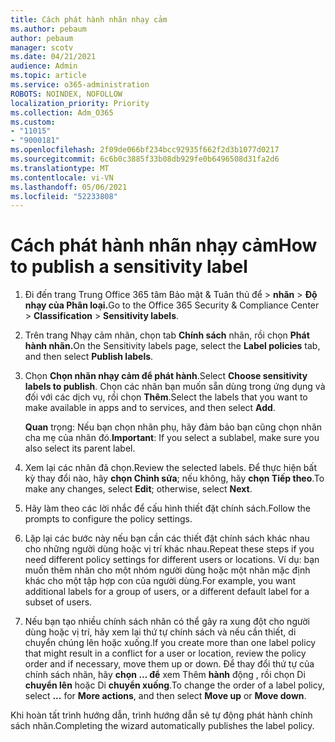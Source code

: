 ```yaml
---
title: Cách phát hành nhãn nhạy cảm
ms.author: pebaum
author: pebaum
manager: scotv
ms.date: 04/21/2021
audience: Admin
ms.topic: article
ms.service: o365-administration
ROBOTS: NOINDEX, NOFOLLOW
localization_priority: Priority
ms.collection: Adm_O365
ms.custom:
- "11015"
- "9000181"
ms.openlocfilehash: 2f09de066bf234bcc92935f662f2d3b1077d0217
ms.sourcegitcommit: 6c6b0c3885f33b08db929fe0b6496508d31fa2d6
ms.translationtype: MT
ms.contentlocale: vi-VN
ms.lasthandoff: 05/06/2021
ms.locfileid: "52233808"
---
```

# <a name="how-to-publish-a-sensitivity-label"></a><span data-ttu-id="8adf4-102">Cách phát hành nhãn nhạy cảm</span><span class="sxs-lookup"><span data-stu-id="8adf4-102">How to publish a sensitivity label</span></span>

1. <span data-ttu-id="8adf4-103">Đi đến trang Trung Office 365 tâm Bảo mật & Tuân thủ để > **nhãn**  >  **Độ nhạy của Phân loại.**</span><span class="sxs-lookup"><span data-stu-id="8adf4-103">Go to the Office 365 Security & Compliance Center > **Classification** > **Sensitivity labels**.</span></span>

1. <span data-ttu-id="8adf4-104">Trên trang Nhạy cảm nhãn, chọn tab **Chính sách** nhãn, rồi chọn **Phát hành nhãn.**</span><span class="sxs-lookup"><span data-stu-id="8adf4-104">On the Sensitivity labels page, select the **Label policies** tab, and then select **Publish labels**.</span></span>

1. <span data-ttu-id="8adf4-105">Chọn **Chọn nhãn nhạy cảm để phát hành**.</span><span class="sxs-lookup"><span data-stu-id="8adf4-105">Select **Choose sensitivity labels to publish**.</span></span> <span data-ttu-id="8adf4-106">Chọn các nhãn bạn muốn sẵn dùng trong ứng dụng và đối với các dịch vụ, rồi chọn **Thêm**.</span><span class="sxs-lookup"><span data-stu-id="8adf4-106">Select the labels that you want to make available in apps and to services, and then select **Add**.</span></span>

    <span data-ttu-id="8adf4-107">**Quan** trọng: Nếu bạn chọn nhãn phụ, hãy đảm bảo bạn cũng chọn nhãn cha mẹ của nhãn đó.</span><span class="sxs-lookup"><span data-stu-id="8adf4-107">**Important**: If you select a sublabel, make sure you also select its parent label.</span></span>

1. <span data-ttu-id="8adf4-108">Xem lại các nhãn đã chọn.</span><span class="sxs-lookup"><span data-stu-id="8adf4-108">Review the selected labels.</span></span> <span data-ttu-id="8adf4-109">Để thực hiện bất kỳ thay đổi nào, hãy **chọn Chỉnh sửa**; nếu không, hãy **chọn Tiếp theo**.</span><span class="sxs-lookup"><span data-stu-id="8adf4-109">To make any changes, select **Edit**; otherwise, select **Next**.</span></span>

1. <span data-ttu-id="8adf4-110">Hãy làm theo các lời nhắc để cấu hình thiết đặt chính sách.</span><span class="sxs-lookup"><span data-stu-id="8adf4-110">Follow the prompts to configure the policy settings.</span></span>

1. <span data-ttu-id="8adf4-111">Lặp lại các bước này nếu bạn cần các thiết đặt chính sách khác nhau cho những người dùng hoặc vị trí khác nhau.</span><span class="sxs-lookup"><span data-stu-id="8adf4-111">Repeat these steps if you need different policy settings for different users or locations.</span></span> <span data-ttu-id="8adf4-112">Ví dụ: bạn muốn thêm nhãn cho một nhóm người dùng hoặc một nhãn mặc định khác cho một tập hợp con của người dùng.</span><span class="sxs-lookup"><span data-stu-id="8adf4-112">For example, you want additional labels for a group of users, or a different default label for a subset of users.</span></span>

1. <span data-ttu-id="8adf4-113">Nếu bạn tạo nhiều chính sách nhãn có thể gây ra xung đột cho người dùng hoặc vị trí, hãy xem lại thứ tự chính sách và nếu cần thiết, di chuyển chúng lên hoặc xuống.</span><span class="sxs-lookup"><span data-stu-id="8adf4-113">If you create more than one label policy that might result in a conflict for a user or location, review the policy order and if necessary, move them up or down.</span></span> <span data-ttu-id="8adf4-114">Để thay đổi thứ tự của chính sách nhãn, hãy **chọn ... để** xem Thêm **hành** động , rồi chọn Di **chuyển lên** hoặc Di **chuyển xuống**.</span><span class="sxs-lookup"><span data-stu-id="8adf4-114">To change the order of a label policy, select **...** for **More actions**, and then select **Move up** or **Move down**.</span></span>

<span data-ttu-id="8adf4-115">Khi hoàn tất trình hướng dẫn, trình hướng dẫn sẽ tự động phát hành chính sách nhãn.</span><span class="sxs-lookup"><span data-stu-id="8adf4-115">Completing the wizard automatically publishes the label policy.</span></span>